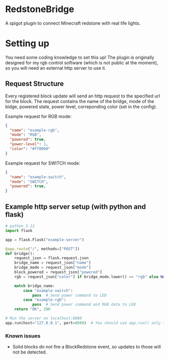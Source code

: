 # RedstoneBridge
A spigot plugin to connect Minecraft redstone with real life lights.

# Setting up
You need some coding knowledge to set this up! The plugin is originally designed for my rgb control software (which is not public at the moment), so you will need an external http server to use it.

## Request Structure
Every registered block update will send an http request to the specified url for the block. The request contains the name of the bridge, mode of the bidge, powered state, power level, correponding color (set in the config).

Example request for RGB mode:
```json
{
  "name": "example-rgb",
  "mode": "RGB",
  "powered": true,
  "power-level": 1,
  "color": "#ff0000" 
}
```

Example request for SWITCH mode:
```json
{
  "name": "example-switch",
  "mode": "SWITCH",
  "powered": true,
}
```

## Example http server setup (with python and flask)
```py
# python 3.12
import flask

app = flask.Flask("example-server")

@app.route("/", methods=["POST"])
def bridge():
    request_json = flask.request.json
    bridge_name = request_json["name"]
    bridge_mode = request_json["mode"]
    block_powered = request_json["powered"]
    rgb = request_json["color"] if bridge_mode.lower() == "rgb" else None

    match bridge_name:
        case "example-switch":
            pass  # Send power command to LED
        case "example-rgb":
            pass  # Send power command and RGB data to LED
    return "OK", 200

# Run the server on localhost:8080
app.run(host="127.0.0.1", port=8080)  # You should use app.run() only if you are running this on a closed network
```

### Known issues
- Solid blocks do not fire a BlockRedstone event, so updates to those will not be detected.